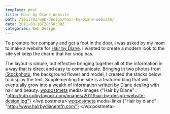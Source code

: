 ```yaml
---
template: post
title: Hair by Diane Website
path: /2011/03/web-design/hair-by-diane-website/
date: 2011-03-10T20:58:00Z
categories: Web Design
---
```

To promote her company and get a foot in the door, I was asked by my mom to make a website for <a title="Visit Hair by Diane's website!" href="http://www.hairbydianemfn.com">Hair by Diane</a>. I wanted to create a modern look to the site yet keep the charm that her shop has.

The layout is simple, but effective bringing together all of the information in a way that is direct and easy to communicate. Bringing in two photos from <a title="Visit the website for iStockphoto!" href="http://www.istockphoto.com">iStockphoto</a>, the background flower and model, I created the stacks below to display the text. Supplementing the site is a featured blog that will eventually grow into a wealth of information written by Diane dealing with hair and beauty.
        <wp:postmeta>
            media-images
            {"Hair by Diane" : "http://cdn.colbyfayock.com/images/2011/hair-by-design-website-design.jpg"}
        </wp:postmeta>
        <wp:postmeta>
            media-links
            {"Hair by diane" : "http://www.hairbydianemfn.com"}
        </wp:postmeta>
    </item>
